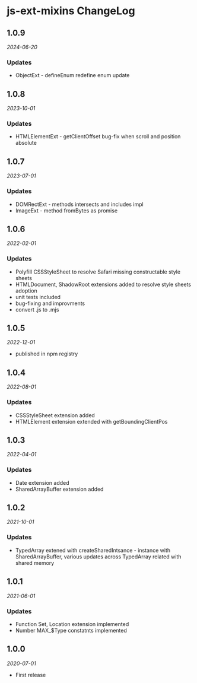 # js-ext-mixins ChangeLog

## 1.0.9

_2024-06-20_

### Updates
- ObjectExt - defineEnum redefine enum update

## 1.0.8

_2023-10-01_

### Updates
- HTMLElementExt - getClientOffset bug-fix when scroll and position absolute

## 1.0.7

_2023-07-01_

### Updates
- DOMRectExt - methods intersects and includes impl
- ImageExt - method fromBytes as promise

## 1.0.6

_2022-02-01_

### Updates
- Polyfill CSSStyleSheet to resolve Safari missing constructable style sheets
- HTMLDocument, ShadowRoot extensions added to resolve style sheets adoption
- unit tests included
- bug-fixing and improvments
- convert .js to .mjs

## 1.0.5

_2022-12-01_

- published in npm registry

## 1.0.4

_2022-08-01_

### Updates
- CSSStyleSheet extension added
- HTMLElement extension extended with getBoundingClientPos

## 1.0.3

_2022-04-01_

### Updates
- Date extension added
- SharedArrayBuffer extension added

## 1.0.2

_2021-10-01_

### Updates
- TypedArray extened with createSharedIntsance - instance with SharedArrayBuffer, various updates across TypedArray related with shared memory

## 1.0.1

_2021-06-01_

### Updates
- Function Set, Location extension implemented
- Number MAX_$Type constatnts implemented

## 1.0.0

_2020-07-01_

- First release
